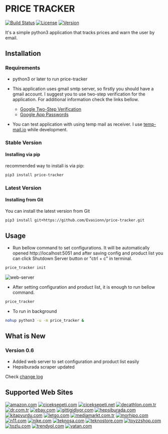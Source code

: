 # PRICE TRACKER
[![Build Status](https://img.shields.io/pypi/pyversions/price-tracker)](https://pypi.org/project/price-tracker/)
[![License](https://img.shields.io/github/license/Evasionn/price-tracker)](LICENSE)
[![Version](https://img.shields.io/pypi/v/price-tracker)](https://pypi.org/project/price-tracker/)

It's a simple python3 application that tracks prices and warn the user by email.

## Installation
### Requirements
- python3 or later to run price-tracker
- This application uses gmail smtp server, so firstly you should have a gmail account.
I suggest you to use two-step verification for the application. For additional information check the links bellow.

    - [Google Two-Step Verification](https://www.google.com/landing/2step/)
    - [Google App Passwords](https://myaccount.google.com/apppasswords)
- You can test application with using temp mail as receiver. I use [temp-mail.io](https://temp-mail.io/) while development.
### Stable Version
#### Installing via pip
recommended way to install is via pip:
```bash
pip3 install price-tracker
```
### Latest Version
#### Installing from Git
You can install the latest version from Git
```bash
pip3 install git+https://github.com/Evasionn/price-tracker.git
```
## Usage

- Run bellow command to set configurations. It will be automatically opened http://localhost:5051 and after saving 
config and product list you can click Shutdown Server button or "ctrl + c" in terminal.
```bash
price_tracker init
``` 

![web-server](https://raw.githubusercontent.com/evasionn/price-tracker/master/docs/web-server.png)


- After setting configuration and product list, it is enough to run bellow command.
```bash
price_tracker
```

- To run in background
```bash
nohup python3 -u -m price_tracker &
```
## What is New
### Version 0.6
- Added web server to set configuration and product list easily
- Hepsiburada scraper updated

Check [change log](https://github.com/Evasionn/price-tracker/blob/master/CHANGE_LOG.md)

## Supported Web Sites
[![amazon.com](https://raw.githubusercontent.com/evasionn/price-tracker/master/docs/amazon.png)](https://www.amazon.com/)
[![ciceksepeti.com](https://raw.githubusercontent.com/evasionn/price-tracker/master/docs/ciceksepeticom.png)](https://www.ciceksepeti.com/)
[![ciceksepeti.net](https://raw.githubusercontent.com/evasionn/price-tracker/master/docs/ciceksepetinet.png)](https://www.ciceksepeti.net/)
[![decathlon.com.tr](https://raw.githubusercontent.com/evasionn/price-tracker/master/docs/decathlon.png)](https://www.decathlon.com.tr/)
[![dr.com.tr](https://raw.githubusercontent.com/evasionn/price-tracker/master/docs/dr.png)](https://www.dr.com.tr/)
[![ebay.com](https://raw.githubusercontent.com/evasionn/price-tracker/master/docs/ebay.png)](https://www.ebay.com/)
[![gittigidiyor.com](https://raw.githubusercontent.com/evasionn/price-tracker/master/docs/gittigidiyor.png)](https://www.gittigidiyor.com/)
[![hepsiburada.com](https://raw.githubusercontent.com/evasionn/price-tracker/master/docs/hepsiburada.png)](https://www.hepsiburada.com/)
[![kitapyurdu.com](https://raw.githubusercontent.com/evasionn/price-tracker/master/docs/kitapyurdu.png)](https://www.kitapyurdu.com/)
[![letgo.com](https://raw.githubusercontent.com/evasionn/price-tracker/master/docs/letgo.png)](https://www.letgo.com/)
[![mediamarkt.com.tr](https://raw.githubusercontent.com/evasionn/price-tracker/master/docs/mediamarkt.png)](https://www.mediamarkt.com.tr/)
[![morhipo.com](https://raw.githubusercontent.com/evasionn/price-tracker/master/docs/morhipo.png)](https://www.morhipo.com/)
[![n11.com](https://raw.githubusercontent.com/evasionn/price-tracker/master/docs/n11.png)](https://urun.n11.com/)
[![nike.com](https://raw.githubusercontent.com/evasionn/price-tracker/master/docs/nike.png)](https://www.nike.com/)
[![teknosa.com](https://raw.githubusercontent.com/evasionn/price-tracker/master/docs/teknosa.png)](https://www.teknosa.com/)
[![teknostore.com](https://raw.githubusercontent.com/evasionn/price-tracker/master/docs/teknostore.png)](https://www.teknostore.com/)
[![toyzzshop.com](https://raw.githubusercontent.com/evasionn/price-tracker/master/docs/toyzzshop.png)](https://www.toyzzshop.com/)
[![tozlu.com](https://raw.githubusercontent.com/evasionn/price-tracker/master/docs/tozlu.png)](https://www.tozlu.com/)
[![trendyol.com](https://raw.githubusercontent.com/evasionn/price-tracker/master/docs/trendyol.png)](https://www.trendyol.com/)
[![vatan.com](https://raw.githubusercontent.com/evasionn/price-tracker/master/docs/vatan.png)](https://www.vatanbilgisayar.com/)


